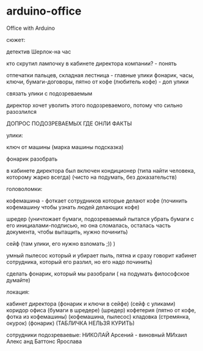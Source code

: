 # arduino-office

Office with Arduino

сюжет:

детектив Шерлок-на час

кто скрутил лампочку в кабинете директора компании? - понять

отпечатки пальцев, складная лестница - главные улики
фонарик, часы, ключи, бумаги-договоры, пятно от кофе (любитель кофе) - доп улики

связать улики с подозреваемым

директор хочет уволить этого подозреваемого, потому что сильно разозлился

ДОПРОС ПОДОЗРЕВАЕМЫХ ГДЕ ОНЛИ ФАКТЫ 


улики:

ключ от машины (марка машины подсказка)

фонарик разобрать 

в кабинете директора был включен кондиционер (типа найти человека, которому жарко всегда) (чисто на подумать, без доказательств)


головоломки:

кофемашина - фоткает сотрудников которые делают кофе (починить кофемашину чтобы узнать людей делающих кофе)

шредер (уничтожает бумаги, подозреваемый пытался убрать бумаги с его инициалами-подписью, но она сломалась, осталась часть документа, чтобы вытащить, нужно починить)

сейф (там улики, его нужно взломать ;)) ) 

умный пылесос который и убирает пыль, пятна и сразу говорит кабинет сотрудника, который его разлил, но его надо починить)

сделать фонарик, который мы разобрали ( на подумать философское думайте)


локация:

кабинет директора (фонарик и ключи в сейфе) (сейф с уликами)
коридор офиса (бумаги в шредере) (шредер)
кофетерия (пятно от кофе, фотка из кофемашины) (кофемашина, пылесос)
кладовка (стремянка, окурок) (фонарик) (ТАБЛИЧКА НЕЛЬЗЯ КУРИТЬ) 


сотрудники подозреваевые:
НИКОЛАЙ
Арсений - виновный 
МИхаил 
Алекс анд Баттонс 
Ярослава 




